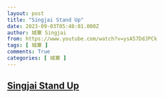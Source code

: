 ```yaml
---
layout: post
title: "Singjai Stand Up"
date: 2023-09-03T05:48:01.000Z
author: 城寨 Singjai
from: https://www.youtube.com/watch?v=ysA57DdJPCk
tags: [ 城寨 ]
comments: True
categories: [ 城寨 ]
---
```

<!--1693720081000-->
[Singjai Stand Up](https://www.youtube.com/watch?v=ysA57DdJPCk)
------

<div>

</div>
